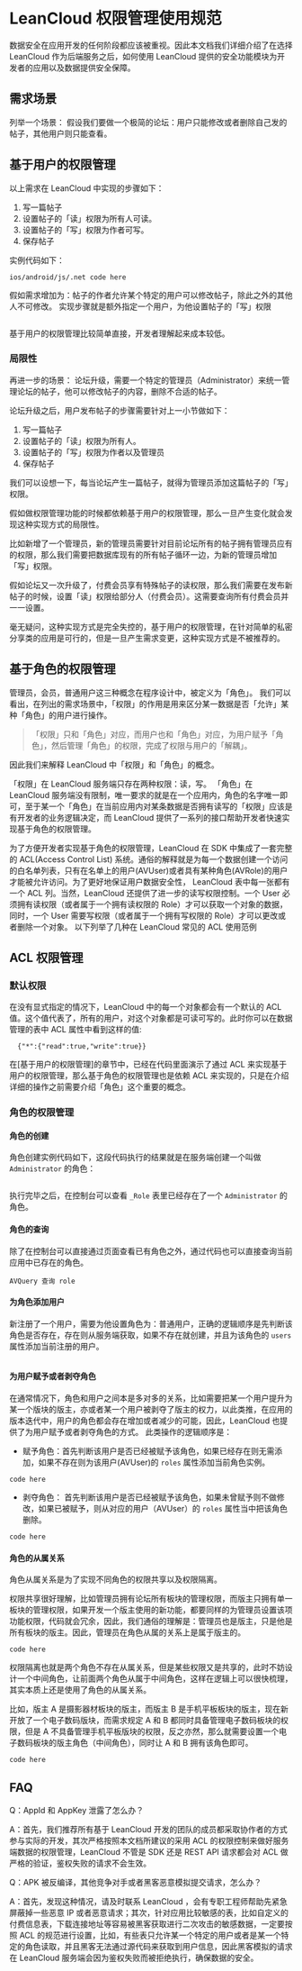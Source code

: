 # LeanCloud 权限管理使用规范

数据安全在应用开发的任何阶段都应该被重视。因此本文档我们详细介绍了在选择 LeanCloud 作为后端服务之后，如何使用 LeanCloud 提供的安全功能模块为开发者的应用以及数据提供安全保障。

## 需求场景

列举一个场景：
假设我们要做一个极简的论坛：用户只能修改或者删除自己发的帖子，其他用户则只能查看。

## 基于用户的权限管理
以上需求在 LeanCloud 中实现的步骤如下：

1. 写一篇帖子
2. 设置帖子的「读」权限为所有人可读。
3. 设置帖子的「写」权限为作者可写。
4. 保存帖子

实例代码如下：

```
ios/android/js/.net code here
```

假如需求增加为：帖子的作者允许某个特定的用户可以修改帖子，除此之外的其他人不可修改。
实现步骤就是额外指定一个用户，为他设置帖子的「写」权限

```

```

基于用户的权限管理比较简单直接，开发者理解起来成本较低。

### 局限性
再进一步的场景：
论坛升级，需要一个特定的管理员（Administrator）来统一管理论坛的帖子，他可以修改帖子的内容，删除不合适的帖子。

论坛升级之后，用户发布帖子的步骤需要针对上一小节做如下：

1. 写一篇帖子
2. 设置帖子的「读」权限为所有人。
3. 设置帖子的「写」权限为作者以及管理员
4. 保存帖子

我们可以设想一下，每当论坛产生一篇帖子，就得为管理员添加这篇帖子的「写」权限。

假如做权限管理功能的时候都依赖基于用户的权限管理，那么一旦产生变化就会发现这种实现方式的局限性。

比如新增了一个管理员，新的管理员需要针对目前论坛所有的帖子拥有管理员应有的权限，那么我们需要把数据库现有的所有帖子循环一边，为新的管理员增加「写」权限。

假如论坛又一次升级了，付费会员享有特殊帖子的读权限，那么我们需要在发布新帖子的时候，设置「读」权限给部分人（付费会员）。这需要查询所有付费会员并一一设置。

毫无疑问，这种实现方式是完全失控的，基于用户的权限管理，在针对简单的私密分享类的应用是可行的，但是一旦产生需求变更，这种实现方式是不被推荐的。

## 基于角色的权限管理
管理员，会员，普通用户这三种概念在程序设计中，被定义为「角色」。
我们可以看出，在列出的需求场景中，「权限」的作用是用来区分某一数据是否「允许」某种「角色」的用户进行操作。
>「权限」只和「角色」对应，而用户也和「角色」对应，为用户赋予「角色」，然后管理「角色」的权限，完成了权限与用户的「解耦」。

因此我们来解释 LeanCloud 中「权限」和「角色」的概念。

「权限」在 LeanCloud 服务端只存在两种权限：读，写。
「角色」在 LeanCloud 服务端没有限制，唯一要求的就是在一个应用内，角色的名字唯一即可，至于某一个「角色」在当前应用内对某条数据是否拥有读写的「权限」应该是有开发者的业务逻辑决定，而 LeanCloud 提供了一系列的接口帮助开发者快速实现基于角色的权限管理。

为了方便开发者实现基于角色的权限管理，LeanCloud 在 SDK 中集成了一套完整的 ACL(Access Control List) 系统。通俗的解释就是为每一个数据创建一个访问的白名单列表，只有在名单上的用户(AVUser)或者具有某种角色(AVRole)的用户才能被允许访问。为了更好地保证用户数据安全性， LeanCloud 表中每一张都有一个 ACL 列。当然，LeanCloud 还提供了进一步的读写权限控制。一个 User 必须拥有读权限（或者属于一个拥有读权限的 Role）才可以获取一个对象的数据，同时，一个 User 需要写权限（或者属于一个拥有写权限的 Role）才可以更改或者删除一个对象。 以下列举了几种在 LeanCloud 常见的 ACL 使用范例

## ACL 权限管理
### 默认权限

在没有显式指定的情况下，LeanCloud 中的每一个对象都会有一个默认的 ACL 值。这个值代表了，所有的用户，对这个对象都是可读可写的。此时你可以在数据管理的表中 ACL 属性中看到这样的值:

```
  {"*":{"read":true,"write":true}}
```
在[基于用户的权限管理]的章节中，已经在代码里面演示了通过 ACL 来实现基于用户的权限管理，那么基于角色的权限管理也是依赖 ACL 来实现的，只是在介绍详细的操作之前需要介绍「角色」这个重要的概念。

### 角色的权限管理

#### 角色的创建
角色创建实例代码如下，这段代码执行的结果就是在服务端创建一个叫做 `Administrator` 的角色：

```

```
执行完毕之后，在控制台可以查看 `_Role` 表里已经存在了一个 `Administrator` 的角色。

#### 角色的查询
除了在控制台可以直接通过页面查看已有角色之外，通过代码也可以直接查询当前应用中已存在的角色。

```
AVQuery 查询 role 
```

#### 为角色添加用户
新注册了一个用户，需要为他设置角色为：普通用户，正确的逻辑顺序是先判断该角色是否存在，存在则从服务端获取，如果不存在就创建，并且为该角色的 `users` 属性添加当前注册的用户。

```
``` 

#### 为用户赋予或者剥夺角色
在通常情况下，角色和用户之间本是多对多的关系，比如需要把某一个用户提升为某一个版块的版主，亦或者某一个用户被剥夺了版主的权力，以此类推，在应用的版本迭代中，用户的角色都会存在增加或者减少的可能，因此，LeanCloud 也提供了为用户赋予或者剥夺角色的方式。
此类操作的逻辑顺序是：

* 赋予角色：首先判断该用户是否已经被赋予该角色，如果已经存在则无需添加，如果不存在则为该用户(AVUser)的 `roles` 属性添加当前角色实例。

```
code here
```
* 剥夺角色： 首先判断该用户是否已经被赋予该角色，如果未曾赋予则不做修改，如果已被赋予，则从对应的用户（AVUser）的 `roles` 属性当中把该角色删除。 

```
code here
```

#### 角色的从属关系
角色从属关系是为了实现不同角色的权限共享以及权限隔离。

权限共享很好理解，比如管理员拥有论坛所有板块的管理权限，而版主只拥有单一板块的管理权限，如果开发一个版主使用的新功能，都要同样的为管理员设置该项功能权限，代码就会冗余，因此，我们通俗的理解是：管理员也是版主，只是他是所有板块的版主。因此，管理员在角色从属的关系上是属于版主的。

```
code here
```

权限隔离也就是两个角色不存在从属关系，但是某些权限又是共享的，此时不妨设计一个中间角色，让前面两个角色从属于中间角色，这样在逻辑上可以很快梳理，其实本质上还是使用了角色的从属关系。

比如，版主 A 是摄影器材板块的版主，而版主 B 是手机平板板块的版主，现在新开放了一个电子数码版块，而需求规定 A 和 B 都同时具备管理电子数码板块的权限，但是 A 不具备管理手机平板版块的权限，反之亦然，那么就需要设置一个电子数码板块的版主角色（中间角色），同时让 A 和 B 拥有该角色即可。

```
code here
```


## FAQ

Q：AppId 和 AppKey 泄露了怎么办？

A：首先，我们推荐所有基于 LeanCloud 开发的团队的成员都采取协作者的方式参与实际的开发，其次严格按照本文档所建议的采用 ACL 的权限控制来做好服务端数据的权限管理，LeanCloud 不管是 SDK 还是 REST API 请求都会对 ACL 做严格的验证，鉴权失败的请求不会生效。

Q：APK 被反编译，其他竞争对手或者黑客恶意模拟提交请求，怎么办？

A：首先，发现这种情况，请及时联系 LeanCloud ，会有专职工程师帮助先紧急屏蔽掉一些恶意 IP 或者恶意请求；其次，针对应用比较敏感的表，比如自定义的付费信息表，下载连接地址等容易被黑客获取进行二次攻击的敏感数据，一定要按照 ACL 的规范进行设置，比如，有些表只允许某一个特定的用户或者是某一个特定的角色读取，并且黑客无法通过源代码来获取到用户信息，因此黑客模拟的请求在 LeanCloud 服务端会因为鉴权失败而被拒绝执行，确保数据的安全。

